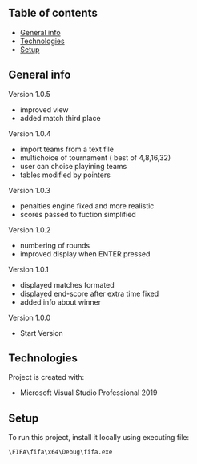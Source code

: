 ## Table of contents
* [General info](#general-info)
* [Technologies](#technologies)
* [Setup](#setup)

## General info

Version 1.0.5
 - improved view
 - added match third place

Version 1.0.4
 - import teams from a text file
 - multichoice of tournament ( best of 4,8,16,32) 
 - user can choise playining teams
 - tables modified by pointers 

Version 1.0.3
 - penalties engine fixed and more realistic
 - scores passed to fuction simplified 

Version 1.0.2 
 - numbering of rounds
 - improved display when ENTER pressed

Version 1.0.1 
 - displayed matches formated
 - displayed end-score after extra time fixed
 - added info about winner 

Version 1.0.0 
 - Start Version


## Technologies
Project is created with:
* Microsoft Visual Studio Professional 2019

## Setup
To run this project, install it locally using executing file:

```
\FIFA\fifa\x64\Debug\fifa.exe
```